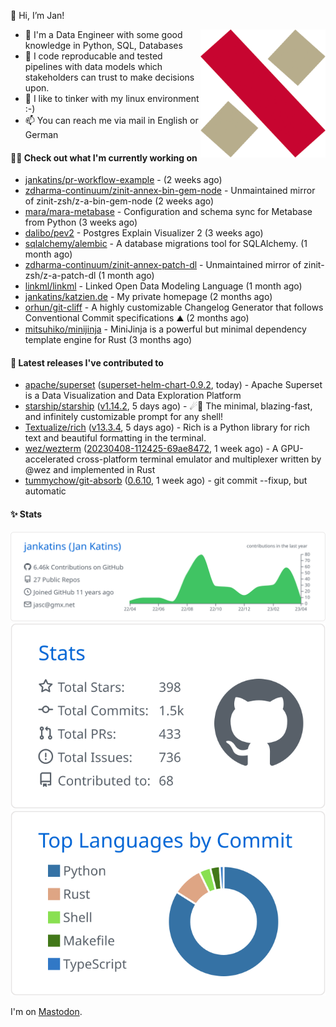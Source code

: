 👋 Hi, I’m Jan!

<img align="right" src="https://raw.githubusercontent.com/kreuzwerkerbot/kreuzwerkerbot/master/assets/xw.png" width="200">

- 🌱 I'm a Data Engineer with some good knowledge in Python, SQL, Databases
- 💪 I code reproducable and tested pipelines with data models which stakeholders can trust to make decisions upon.
- 💞️ I like to tinker with my linux environment :-)
- 📫 You can reach me via mail in English or German

#### 👩‍💻 Check out what I'm currently working on

- [jankatins/pr-workflow-example](https://github.com/jankatins/pr-workflow-example) -  (2 weeks ago)
- [zdharma-continuum/zinit-annex-bin-gem-node](https://github.com/zdharma-continuum/zinit-annex-bin-gem-node) - Unmaintained mirror of zinit-zsh/z-a-bin-gem-node (2 weeks ago)
- [mara/mara-metabase](https://github.com/mara/mara-metabase) - Configuration and schema sync for Metabase from Python (3 weeks ago)
- [dalibo/pev2](https://github.com/dalibo/pev2) - Postgres Explain Visualizer 2 (3 weeks ago)
- [sqlalchemy/alembic](https://github.com/sqlalchemy/alembic) - A database migrations tool for SQLAlchemy. (1 month ago)
- [zdharma-continuum/zinit-annex-patch-dl](https://github.com/zdharma-continuum/zinit-annex-patch-dl) - Unmaintained mirror of zinit-zsh/z-a-patch-dl (1 month ago)
- [linkml/linkml](https://github.com/linkml/linkml) - Linked Open Data Modeling Language (1 month ago)
- [jankatins/katzien.de](https://github.com/jankatins/katzien.de) - My private homepage (2 months ago)
- [orhun/git-cliff](https://github.com/orhun/git-cliff) - A highly customizable Changelog Generator that follows Conventional Commit specifications ⛰️  (2 months ago)
- [mitsuhiko/minijinja](https://github.com/mitsuhiko/minijinja) - MiniJinja is a powerful but minimal dependency template engine for Rust (3 months ago)

#### 🔭 Latest releases I've contributed to

- [apache/superset](https://github.com/apache/superset) ([superset-helm-chart-0.9.2](https://github.com/apache/superset/releases/tag/superset-helm-chart-0.9.2), today) - Apache Superset is a Data Visualization and Data Exploration Platform
- [starship/starship](https://github.com/starship/starship) ([v1.14.2](https://github.com/starship/starship/releases/tag/v1.14.2), 5 days ago) - ☄🌌️  The minimal, blazing-fast, and infinitely customizable prompt for any shell!
- [Textualize/rich](https://github.com/Textualize/rich) ([v13.3.4](https://github.com/Textualize/rich/releases/tag/v13.3.4), 5 days ago) - Rich is a Python library for rich text and beautiful formatting in the terminal.
- [wez/wezterm](https://github.com/wez/wezterm) ([20230408-112425-69ae8472](https://github.com/wez/wezterm/releases/tag/20230408-112425-69ae8472), 1 week ago) - A GPU-accelerated cross-platform terminal emulator and multiplexer written by @wez and implemented in Rust
- [tummychow/git-absorb](https://github.com/tummychow/git-absorb) ([0.6.10](https://github.com/tummychow/git-absorb/releases/tag/0.6.10), 1 week ago) - git commit --fixup, but automatic


#### ✨ Stats

  [![](https://raw.githubusercontent.com/jankatins/jankatins/master/profile-summary-card-output/github/0-profile-details.svg)](https://github.com/vn7n24fzkq/github-profile-summary-cards)
  [![](https://raw.githubusercontent.com/jankatins/jankatins/master/profile-summary-card-output/github/3-stats.svg)](https://github.com/vn7n24fzkq/github-profile-summary-cards)
  [![](https://raw.githubusercontent.com/jankatins/jankatins/master/profile-summary-card-output/github/2-most-commit-language.svg)](https://github.com/vn7n24fzkq/github-profile-summary-cards)

I'm on <a rel="me" href="https://fosstodon.org/@jankatins">Mastodon</a>.
